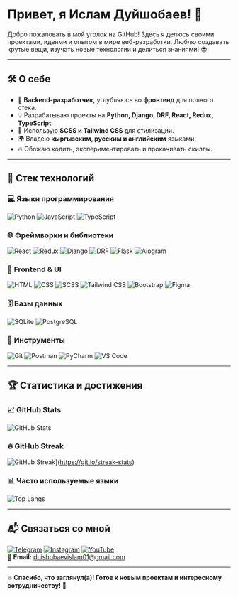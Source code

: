 <h1 align="left">Привет, я Ислам Дуйшобаев! 🚀</h1>
<p align="left">
  Добро пожаловать в мой уголок на GitHub! Здесь я делюсь своими проектами, идеями и опытом в мире веб-разработки.  
  Люблю создавать крутые вещи, изучать новые технологии и делиться знаниями! 😎  
</p>

---

## 🛠️ О себе
- 🎯 **Backend-разработчик**, углубляюсь во **фронтенд** для полного стека.
- 💡 Разрабатываю проекты на **Python, Django, DRF, React, Redux, TypeScript**.
- 🎨 Использую **SCSS и Tailwind CSS** для стилизации.
- 🌍 Владею **кыргызским, русским и английским** языками.
- 🔥 Обожаю кодить, экспериментировать и прокачивать скиллы.

---

## 🚀 Стек технологий

### 💻 **Языки программирования**
![Python](https://img.shields.io/badge/-Python-3776AB?style=flat&logo=python&logoColor=white)
![JavaScript](https://img.shields.io/badge/-JavaScript-F7DF1E?style=flat&logo=javascript&logoColor=black)
![TypeScript](https://img.shields.io/badge/-TypeScript-3178C6?style=flat&logo=typescript&logoColor=white)

### 🌐 **Фреймворки и библиотеки**
![React](https://img.shields.io/badge/-React-61DAFB?style=flat&logo=react&logoColor=black)
![Redux](https://img.shields.io/badge/-Redux-764ABC?style=flat&logo=redux&logoColor=white)
![Django](https://img.shields.io/badge/-Django-092E20?style=flat&logo=django&logoColor=white)
![DRF](https://img.shields.io/badge/-DRF-ff1709?style=flat&logo=django&logoColor=white)
![Flask](https://img.shields.io/badge/-Flask-000000?style=flat&logo=flask&logoColor=white)
![Aiogram](https://img.shields.io/badge/-Aiogram-2CA5E0?style=flat&logo=telegram&logoColor=white)

### 🎨 **Frontend & UI**
![HTML](https://img.shields.io/badge/-HTML5-E34F26?style=flat&logo=html5&logoColor=white)
![CSS](https://img.shields.io/badge/-CSS3-1572B6?style=flat&logo=css3&logoColor=white)
![SCSS](https://img.shields.io/badge/-SCSS-CC6699?style=flat&logo=sass&logoColor=white)
![Tailwind CSS](https://img.shields.io/badge/-Tailwind%20CSS-38B2AC?style=flat&logo=tailwind-css&logoColor=white)
![Bootstrap](https://img.shields.io/badge/-Bootstrap-7952B3?style=flat&logo=bootstrap&logoColor=white)
![Figma](https://img.shields.io/badge/-Figma-F24E1E?style=flat&logo=figma&logoColor=white)

### 🗄️ **Базы данных**
![SQLite](https://img.shields.io/badge/-SQLite-003B57?style=flat&logo=sqlite&logoColor=white)
![PostgreSQL](https://img.shields.io/badge/-PostgreSQL-336791?style=flat&logo=postgresql&logoColor=white)

### 🔧 **Инструменты**
![Git](https://img.shields.io/badge/-Git-F05032?style=flat&logo=git&logoColor=white)
![Postman](https://img.shields.io/badge/-Postman-FF6C37?style=flat&logo=postman&logoColor=white)
![PyCharm](https://img.shields.io/badge/-PyCharm-000000?style=flat&logo=pycharm&logoColor=white)
![VS Code](https://img.shields.io/badge/-VSCode-0078D4?style=flat&logo=visualstudiocode&logoColor=white)

---

## 🏆 Статистика и достижения


### 📈 **GitHub Stats**
![GitHub Stats](https://github-readme-stats.vercel.app/api?username=Islam0122&show_icons=true&count_private=true&theme=tokyonight)

### 🔥 **GitHub Streak**
![GitHub Streak](https://git-hub-streak-stats.vercel.app/?user=islam0122)](https://git.io/streak-stats)

### 📊 **Часто используемые языки**
![Top Langs](https://github-readme-stats.vercel.app/api/top-langs/?username=Islam0122&langs_count=10&theme=tokyonight)

---

## 📬 Связаться со мной
[![Telegram](https://img.shields.io/badge/-Telegram-090909?style=for-the-badge&logo=telegram&logoColor=27A0D9)](https://t.me/duishobaevislam01)
[![Instagram](https://img.shields.io/badge/-Instagram-090909?style=for-the-badge&logo=instagram&logoColor=B4068E)](https://www.instagram.com/duishobaevislam01/)
[![YouTube](https://img.shields.io/badge/-YouTube-090909?style=for-the-badge&logo=YouTube&logoColor=FF0000)](https://www.youtube.com/@duishobaevIslam)  
📧 **Email:** [duishobaevislam01@gmail.com](mailto:duishobaevislam01@gmail.com)

---

🔥 **Спасибо, что заглянул(а)! Готов к новым проектам и интересному сотрудничеству! 🚀**
